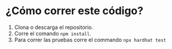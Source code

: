 # ¿Cómo correr este código?

1. Clona o descarga el repositorio.
2. Corre el comando `npm install`.
3. Para correr las pruebas corre el commando `npx hardhat test`
